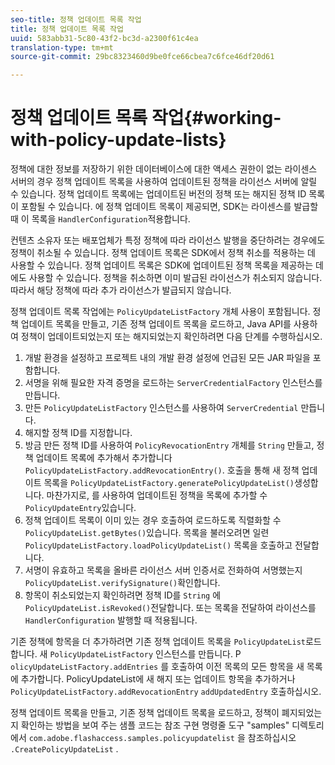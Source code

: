 ```yaml
---
seo-title: 정책 업데이트 목록 작업
title: 정책 업데이트 목록 작업
uuid: 583abb31-5c80-43f2-bc3d-a2300f61c4ea
translation-type: tm+mt
source-git-commit: 29bc8323460d9be0fce66cbea7c6fce46df20d61

---
```



# 정책 업데이트 목록 작업{#working-with-policy-update-lists}

정책에 대한 정보를 저장하기 위한 데이터베이스에 대한 액세스 권한이 없는 라이센스 서버의 경우 정책 업데이트 목록을 사용하여 업데이트된 정책을 라이선스 서버에 알릴 수 있습니다. 정책 업데이트 목록에는 업데이트된 버전의 정책 또는 해지된 정책 ID 목록이 포함될 수 있습니다. 에 정책 업데이트 목록이 제공되면, SDK는 라이센스를 발급할 때 이 목록을 `HandlerConfiguration`적용합니다.

컨텐츠 소유자 또는 배포업체가 특정 정책에 따라 라이선스 발행을 중단하려는 경우에도 정책이 취소될 수 있습니다. 정책 업데이트 목록은 SDK에서 정책 취소를 적용하는 데 사용할 수 있습니다. 정책 업데이트 목록은 SDK에 업데이트된 정책 목록을 제공하는 데에도 사용할 수 있습니다. 정책을 취소하면 이미 발급된 라이선스가 취소되지 않습니다. 따라서 해당 정책에 따라 추가 라이선스가 발급되지 않습니다.

정책 업데이트 목록 작업에는 `PolicyUpdateListFactory` 개체 사용이 포함됩니다. 정책 업데이트 목록을 만들고, 기존 정책 업데이트 목록을 로드하고, Java API를 사용하여 정책이 업데이트되었는지 또는 해지되었는지 확인하려면 다음 단계를 수행하십시오.

1. 개발 환경을 설정하고 프로젝트 내의 개발 환경 설정에 언급된 모든 JAR 파일을 포함합니다.
1. 서명을 위해 필요한 자격 증명을 로드하는 `ServerCredentialFactory` 인스턴스를 만듭니다.
1. 만든 `PolicyUpdateListFactory` 인스턴스를 사용하여 `ServerCredential` 만듭니다.
1. 해지할 정책 ID를 지정합니다.
1. 방금 만든 정책 ID를 사용하여 `PolicyRevocationEntry` 개체를 `String` 만들고, 정책 업데이트 목록에 추가해서 추가합니다 `PolicyUpdateListFactory.addRevocationEntry()`. 호출을 통해 새 정책 업데이트 목록을 `PolicyUpdateListFactory.generatePolicyUpdateList()`생성합니다. 마찬가지로, 를 사용하여 업데이트된 정책을 목록에 추가할 수 `PolicyUpdateEntry`있습니다.
1. 정책 업데이트 목록이 이미 있는 경우 호출하여 로드하도록 직렬화할 수 `PolicyUpdateList.getBytes()`있습니다. 목록을 불러오려면 일련 `PolicyUpdateListFactory.loadPolicyUpdateList()` 목록을 호출하고 전달합니다.
1. 서명이 유효하고 목록을 올바른 라이선스 서버 인증서로 전화하여 서명했는지 `PolicyUpdateList.verifySignature()`확인합니다.
1. 항목이 취소되었는지 확인하려면 정책 ID를 `String` 에 `PolicyUpdateList.isRevoked()`전달합니다. 또는 목록을 전달하여 라이선스를 `HandlerConfiguration` 발행할 때 적용됩니다.

기존 정책에 항목을 더 추가하려면 기존 정책 업데이트 목록을 `PolicyUpdateList`로드합니다. 새 `PolicyUpdateListFactory` 인스턴스를 만듭니다. P `olicyUpdateListFactory.addEntries` 를 호출하여 이전 목록의 모든 항목을 새 목록에 추가합니다. PolicyUpdateList에 새 해지 또는 업데이트 항목을 추가하거나 `PolicyUpdateListFactory.addRevocationEntry` `addUpdatedEntry` 호출하십시오.

정책 업데이트 목록을 만들고, 기존 정책 업데이트 목록을 로드하고, 정책이 폐지되었는지 확인하는 방법을 보여 주는 샘플 코드는 참조 구현 명령줄 도구 &quot;samples&quot; 디렉토리에서 `com.adobe.flashaccess.samples.policyupdatelist` 을 참조하십시오 `.CreatePolicyUpdateList` .
